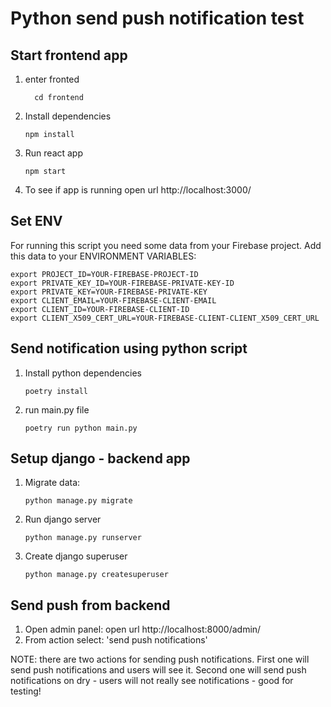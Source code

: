 # Python send push notification test


## Start frontend app

1. enter fronted
    ```shell
      cd frontend
    ```
2. Install dependencies
    ```shell
   npm install
    ```
3. Run react app
    ```shell
   npm start
    ```

4. To see if app is running open url http://localhost:3000/

## Set ENV

For running this script you need some data from your Firebase project. Add this data to your ENVIRONMENT VARIABLES:
```shell
export PROJECT_ID=YOUR-FIREBASE-PROJECT-ID
export PRIVATE_KEY_ID=YOUR-FIREBASE-PRIVATE-KEY-ID
export PRIVATE_KEY=YOUR-FIREBASE-PRIVATE-KEY
export CLIENT_EMAIL=YOUR-FIREBASE-CLIENT-EMAIL
export CLIENT_ID=YOUR-FIREBASE-CLIENT-ID
export CLIENT_X509_CERT_URL=YOUR-FIREBASE-CLIENT-CLIENT_X509_CERT_URL
```

## Send notification using python script

1. Install python dependencies
    ```shell
   poetry install
    ```
2. run main.py file
    ```shell
   poetry run python main.py
    ```

## Setup django - backend app
1. Migrate data:
   ```shell
   python manage.py migrate
   ```
2. Run django server
   ```shell
   python manage.py runserver
   ```
3. Create django superuser
   ```shell
   python manage.py createsuperuser
   ```
   
## Send push from backend
1. Open admin panel: open url http://localhost:8000/admin/
2. From action select: 'send push notifications'

NOTE: there are two actions for sending push notifications.
First one will send push notifications and users will see it.
Second one will send push notifications on dry - users will not really
see notifications - good for testing!